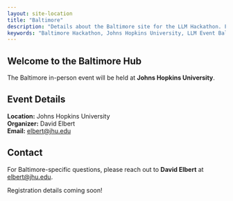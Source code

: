 ```yaml
---
layout: site-location
title: "Baltimore"
description: "Details about the Baltimore site for the LLM Hackathon. Find venue information, local schedule, and specific instructions for participants in Baltimore."
keywords: "Baltimore Hackathon, Johns Hopkins University, LLM Event Baltimore, In-person Hackathon Site"
---
```


## Welcome to the Baltimore Hub

The Baltimore in-person event will be held at **Johns Hopkins University**.

## Event Details

**Location:** Johns Hopkins University  
**Organizer:** David Elbert  
**Email:** [elbert@jhu.edu](mailto:elbert@jhu.edu)

## Contact

For Baltimore-specific questions, please reach out to **David Elbert** at [elbert@jhu.edu](mailto:elbert@jhu.edu).

Registration details coming soon!